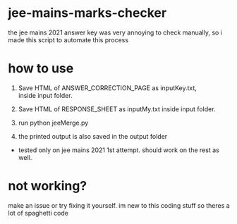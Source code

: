 # jee-mains-marks-checker
the jee mains 2021 answer key was very annoying to check manually, so i made this script to automate this process

# how to use
1. Save HTML of ANSWER_CORRECTION_PAGE as inputKey.txt, inside input folder.

2. Save HTML of RESPONSE_SHEET as inputMy.txt inside input folder.

3. run python jeeMerge.py

4. the printed output is also saved in the output folder


- tested only on jee mains 2021 1st attempt. should work on the rest as well.

# not working?
make an issue or try fixing it yourself.
im new to this coding stuff so theres a lot of spaghetti code